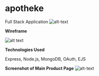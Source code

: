 # apotheke

Full Stack Application 
![alt-text](https://i.imgur.com/Uvvw5SD.png)


<strong>Wireframe</strong>

![alt text](https://i.imgur.com/4Q7icL3.png)

<strong>Technologies Used</strong>

Express, Node.js, MongoDB, OAuth, EJS
<br />

<strong>Screenshot of Main Product Page</strong>
![alt-text](https://i.imgur.com/voWtXjm.png)






